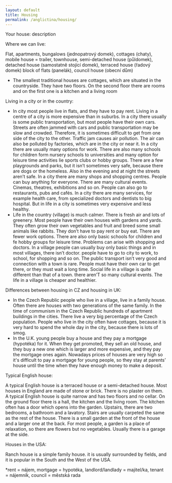 ```yaml
---
layout: default
title: Housing
permalink: /anglictina/housing/
---
```


Your house: description 

Where we can live:

Flat, apartments, bungalows (jednopatrový domek), cottages (chaty), mobile house = trailer, townhouse, semi-detached house (půldomek), detached house (samostatně stojící domek), terraced house (řadový domek) block of flats (panelák), council house (obecní dům)

- The smallest traditional houses are cottages, which are situated in the countryside. They have two floors. On the second floor there are rooms and on the first one is a kitchen and a living room

Living in a city or in the country:

- In city most people live in flats, and they have to pay rent. Living in a centre of a city is more expensive than in suburbs. In a city there usually is some public transportation, but most people have their own cars. Streets are often jammed with cars and public transportation may be slow and crowded. Therefore, it is sometimes difficult to get from one side of the city to the other. Traffic jam causes air pollution. The air can also be polluted by factories, which are in the city or near it. In a city there are usually many options for work. There are also many schools for children form nursery schools to universities and many option for leisure time activities lie sports clubs or hobby groups. There are a few playgrounds and parks, but it isn’t sometimes very safe, because there are dogs or the homeless. Also in the evening and at night the streets aren’t safe. In a city there are many shops and shopping centres. People can buy anything for everyone. There are many cultural events. Cinemas, theatres, exhibitions and so on. People can also go to restaurants, pubs and cafés. In a city there are many services, for example health care, from specialized doctors and dentists to big hospital. But in life in a city is sometimes very expensive and less healthy.
- Life in the country (village) is much calmer. There is fresh air and lots of greenery. Most people have their own houses with gardens and yards. They often grow their own vegetables and fruit and breed some small animals like rabbits. They don’t have to pay rent or buy eat. There are fewer work options. There are also only basic schools for children and fe hobby groups for leisure time. Problems can arise with shopping and doctors. In a village people can usually buy only basic things and in most villages, there isn’t doctor. people have to go to city to work, to school, for shopping and so on. The public transport isn’t very good and connection with a town is rare. People must have their own car to get there, or they must wait a long time. Social life in a village is quite different than that of a town. there aren’T so many cultural events. The life in a village is cheaper and healthier. 

Differences between housing in CZ and housing in UK:

- In the Czech Republic people who live in a village, live in a family house. Often there are houses with two generations of the same family. In the time of communism in the Czech Republic hundreds of apartment buildings in the cities. There live a very big percentage of the Czech population. People who live in the city often have cottages, because it is very hard to spend the whole day in the city, because there is lots of smog.
- In the U.K. young people buy a house and they pay a mortgage (hypotéka) for it. When they get promoted, they sell an old house, and they buy a new one which is larger and more expensive, and they pay the mortgage ones again. Nowadays prices of houses are very high so it's difficult to pay a mortgage for young people, so they stay at parents’ house until the time when they have enough money to make a deposit.

Typical English house:

A typical English house is a terraced house or a semi-detached house. Most houses in England are made of stone or brick. There is no plaster on them. A typical English house is quite narrow and has two floors and no cellar. On the ground floor there is a hall, the kitchen and the living room. The kitchen often has a door which opens into the garden. Upstairs, there are two bedrooms, a bathroom and a lavatory. Stairs are usually carpeted the same as the rest of the house. There is a small garden at the front of the house and a larger one at the back. For most people, a garden is a place of relaxation, so there are flowers but no vegetables. Usually there is a garage at the side.

Houses in the USA:

Ranch house is a simple family house. it is usually surrounded by fields, and it is popular in the South and the West of the USA.

\*rent = nájem, mortgage = hypotéka, landlord/landlady = majitel/ka, tenant = nájemník, council = městská rada
